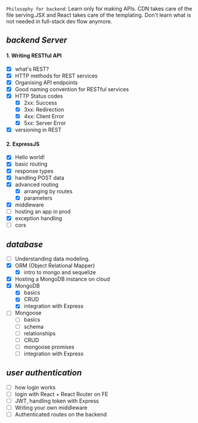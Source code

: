 `Philosophy for backend`: Learn only for making APIs. CDN takes care of the file serving.JSX and React takes care of the templating. Don't learn what is not needed in full-stack dev flow anymore.

## **_backend Server_**

#### **1. Writing RESTful API**

- [x] what's REST?
- [x] HTTP methods for REST services
- [x] Organising API endpoints
- [x] Good naming convention for RESTful services
- [x] HTTP Status codes
  - [x] 2xx: Success
  - [x] 3xx: Redirection
  - [x] 4xx: Client Error
  - [x] 5xx: Server Error
- [x] versioning in REST

#### **2. ExpressJS**

- [x] Hello world!
- [x] basic routing
- [x] response types
- [x] handling POST data
- [x] advanced routing
  - [x] arranging by routes
  - [x] parameters
- [x] middleware
- [ ] hosting an app in prod
- [x] exception handling
- [ ] cors

## **_database_**

- [ ] Understanding data modeling.
- [x] ORM (Object Relational Mapper)
  - [x] intro to mongo and sequelize
- [x] Hosting a MongoDB instance on cloud
- [x] MongoDB
  - [x] basics
  - [x] CRUD
  - [x] integration with Express
- [ ] Mongoose
  - [ ] basics
  - [ ] schema
  - [ ] relationships
  - [ ] CRUD
  - [ ] mongoose promises
  - [ ] integration with Express

## **_user authentication_**

- [ ] how login works
- [ ] login with React + React Router on FE
- [ ] JWT, handling token with Express
- [ ] Writing your own middleware
- [ ] Authenticated routes on the backend
